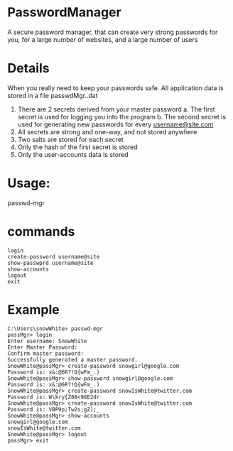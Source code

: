 # PasswordManager
A secure password manager, that can create very strong passwords for you, for a large number of websites, and a large number of users

# Details
When you really need to keep your passwords safe.
All application data is stored in a file passwdMgr.<userName>.dat

1. There are 2 secrets derived from your master password
   a. The first secret is used for logging you into the program
   b. The second secret is used for generating new passwords for every username@site.com
2. All secrets are strong and one-way, and not stored anywhere
3. Two salts are stored for each secret
4. Only the hash of the first secret is stored
5. Only the user-accounts data is stored


# Usage:
passwd-mgr
  # commands
  ```
  login
  create-password username@site
  show-passwprd username@site
  show-accounts
  logout
  exit
  ```
# Example
```
C:\Users\snowWhite> passwd-mgr
passMgr> login
Enter username: SnowWhite
Enter Master Password: 
Confirm master password:
Successfully generated a master password.
SnowWhite@passMgr> create-password snowgirl@google.com
Password is: x&:@6R?!Q{wFm_.)
SnowWhite@passMgr> show-password snowgirl@google.com
Password is: x&:@6R?!Q{wFm_.)
SnowWhite@passMgr> create-password snowIsWhite@twitter.com
Password is: W\kry{Z88<98E2dr
SnowWhite@passMgr> create-password snowIsWhite@twitter.com
Password is: VBP9p;Tw2s;gZ);_
SnowWhite@passMgr> show-accounts
snowgirl@google.com
snowIsWhite@twitter.com
SnowWhite@passMgr> logout
passMgr> exit
```

